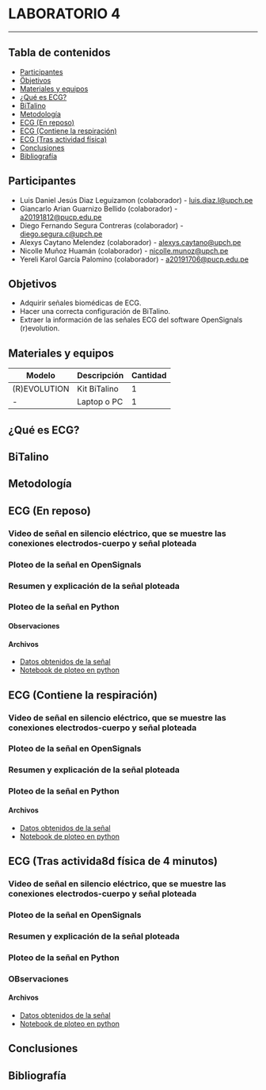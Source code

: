 # LABORATORIO 4
------------------------------------------------

## Tabla de contenidos
- [Participantes](#Participantes)
- [Öbjetivos](#Objetivos)
- [Materiales y equipos](#Materiales-y-equipos)
- [¿Qué es ECG?](#¿Qué-es-ECG?)
- [BiTalino](#Bitalino)
- [Metodología](#Metodología)
- [ECG (En reposo)](#ECG-(En-reposo))
- [ECG (Contiene la respiración)](#ECG-(Contiene-la-respiración))
- [ECG (Tras actividad física)](#ECG-(Tras-actividad-física))
- [Conclusiones](#Conclusiones)
- [Bibliografía](#Bibliografía)

## Participantes <br />
- Luis Daniel Jesús Diaz Leguizamon (colaborador) - luis.diaz.l@upch.pe <br />
- Giancarlo Arian Guarnizo Bellido (colaborador) - a20191812@pucp.edu.pe <br />
- Diego Fernando Segura Contreras (colaborador) - diego.segura.c@upch.pe <br />
- Alexys Caytano Melendez (colaborador) - alexys.caytano@upch.pe <br />
- Nicolle Muñoz Huamán (colaborador) - nicolle.munoz@upch.pe <br />
- Yereli Karol García Palomino (colaborador) - a20191706@pucp.edu.pe <br />

## Objetivos <br />
- Adquirir señales biomédicas de ECG. <br />
- Hacer una correcta configuración de BiTalino. <br />
- Extraer la información de las señales ECG del software OpenSignals (r)evolution. <br />

## Materiales y equipos <br />
| Modelo         | Descripción      | Cantidad |
| ---            |     ---          |  ---     |
| (R)EVOLUTION   | Kit BiTalino     |     1    |
| -              | Laptop o PC      |     1    |

## ¿Qué es ECG? <br />


## BiTalino <br />


## Metodología <br />

## ECG (En reposo) <br />
  ### Video de señal en silencio eléctrico, que se muestre las conexiones electrodos-cuerpo y señal ploteada
  ### Ploteo de la señal en OpenSignals
  ### Resumen y explicación de la señal ploteada
  ### Ploteo de la señal en Python
  
#### Observaciones

#### Archivos
- [Datos obtenidos de la señal](https://github.com/luisdiazl/introduccionse-alesbiomedicas_grupo1/files/11218129/Reposo1.txt)
- [Notebook de ploteo en python](https://github.com/luisdiazl/introduccionse-alesbiomedicas_grupo1/blob/a29d152ccfffc936e5ca5f186bc7be3d2d932c49/Software/lectura_se%C3%B1al_txt.ipynb)

## ECG (Contiene la respiración) <br />
  ### Video de señal en silencio eléctrico, que se muestre las conexiones electrodos-cuerpo y señal ploteada

  ### Ploteo de la señal en OpenSignals

  ### Resumen y explicación de la señal ploteada


  ### Ploteo de la señal en Python

#### Archivos

- [Datos obtenidos de la señal](https://github.com/luisdiazl/introduccionse-alesbiomedicas_grupo1/files/11218102/Aguantar10seg_1.txt)
- [Notebook de ploteo en python](https://github.com/luisdiazl/introduccionse-alesbiomedicas_grupo1/blob/a29d152ccfffc936e5ca5f186bc7be3d2d932c49/Software/lectura_se%C3%B1al_txt.ipynb)

## ECG (Tras activida8d física de 4 minutos) <br />
  ### Video de señal en silencio eléctrico, que se muestre las conexiones electrodos-cuerpo y señal ploteada
  ### Ploteo de la señal en OpenSignals

  ### Resumen y explicación de la señal ploteada
  ### Ploteo de la señal en Python 

### OBservaciones

#### Archivos

- [Datos obtenidos de la señal](https://github.com/luisdiazl/introduccionse-alesbiomedicas_grupo1/files/11218111/Ejercicio.30segundos.txt)
- [Notebook de ploteo en python](https://github.com/luisdiazl/introduccionse-alesbiomedicas_grupo1/blob/a29d152ccfffc936e5ca5f186bc7be3d2d932c49/Software/lectura_se%C3%B1al_txt.ipynb)

## Conclusiones <br />


## Bibliografía <br />
